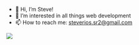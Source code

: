 - 👋 Hi, I’m Steve!
- 👀 I’m interested in all things web development
- 📫 How to reach me: steverios.sr2@gmail.com

<a href="https://github.com/anuraghazra/convoychat">
  <img align="center" src="https://github-readme-stats.vercel.app/api/top-langs/?username=peanutbutterjlly&layout=compact" />
</a>
